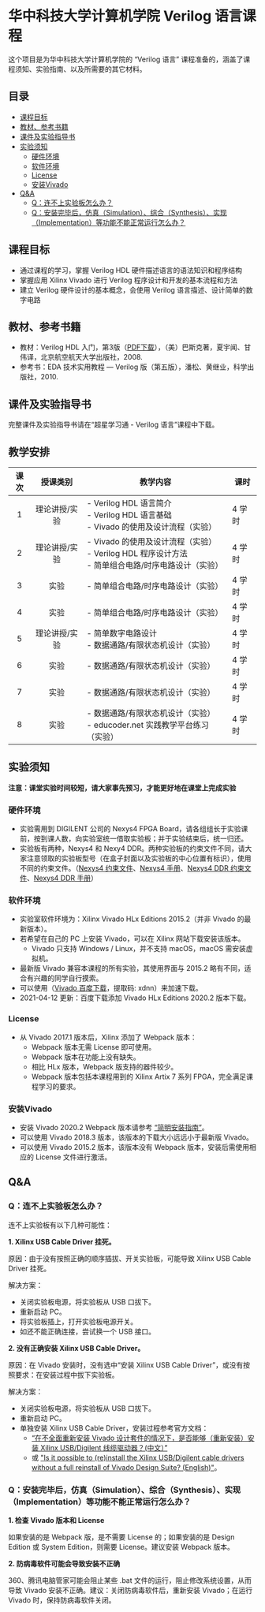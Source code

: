 # 华中科技大学计算机学院 Verilog 语言课程

这个项目是为华中科技大学计算机学院的 “Verilog 语言” 课程准备的，涵盖了课程须知、实验指南、以及所需要的其它材料。

## 目录

- [课程目标](#课程目标)
- [教材、参考书籍](#教材参考书籍)
- [课件及实验指导书](#课件及实验指导书)
- [实验须知](#实验须知)
  + [硬件环境](#硬件环境)
  + [软件环境](#软件环境)
  + [License](#License)
  + [安装Vivado](#安装Vivado)
- [Q&A](#QA)
  + [Q：连不上实验板怎么办？](#Q连不上实验板怎么办)
  + [Q：安装完毕后，仿真（Simulation）、综合（Synthesis）、实现（Implementation）等功能不能正常运行怎么办？](#Q：安装完毕后，仿真（Simulation）、综合（Synthesis）、实现（Implementation）等功能不能正常运行怎么办？)



## 课程目标

- 通过课程的学习，掌握 Verilog HDL 硬件描述语言的语法知识和程序结构
- 掌握应用 Xilinx Vivado 进行 Verilog 程序设计和开发的基本流程和方法
- 建立 Verilog 硬件设计的基本概念，会使用 Verilog 语言描述、设计简单的数字电路



## 教材、参考书籍

- 教材：Verilog HDL 入门，第3版（[PDF下载](./manual/a-verilog-hdl-primer.pdf)），（美）巴斯克著，夏宇闻、甘伟译，北京航空航天大学出版社，2008.
- 参考书：EDA 技术实用教程 — Verilog 版（第五版），潘松、黄继业，科学出版社，2010.



## 课件及实验指导书

完整课件及实验指导书请在“超星学习通 - Verilog 语言”课程中下载。



## 教学安排

| 课次 | 授课类别 | 教学内容 | 课时 |
|:----:|:-------:|---------|------|
| 1 | 理论讲授/实验 | - Verilog HDL 语言简介<br>- Verilog HDL 语言基础<br>- Vivado 的使用及设计流程（实验） | 4 学时 |
| 2 | 理论讲授/实验 | - Vivado 的使用及设计流程（实验）<br>- Verilog HDL 程序设计方法<br>- 简单组合电路/时序电路设计（实验） | 4 学时 |
| 3 | 实验 | - 简单组合电路/时序电路设计（实验） | 4 学时 |
| 4 | 实验 | - 简单组合电路/时序电路设计（实验） | 4 学时 |
| 5 | 理论讲授/实验 | - 简单数字电路设计<br>- 数据通路/有限状态机设计（实验） | 4 学时 |
| 6 | 实验 | - 数据通路/有限状态机设计（实验） | 4 学时 |
| 7 | 实验 | - 数据通路/有限状态机设计（实验） | 4 学时 |
| 8 | 实验 | - 数据通路/有限状态机设计（实验）<br>- educoder.net 实践教学平台练习（实验） | 4 学时 |



## 实验须知

**注意：课堂实验时间较短，请大家事先预习，才能更好地在课堂上完成实验**

### 硬件环境

- 实验需用到 DIGILENT 公司的 Nexys4 FPGA Board，请各组组长于实验课前，按到课人数，向实验室统一借取实验板；并于实验结束后，统一归还。
- 实验板有两种，Nexys4 和 Nexy4 DDR。两种实验板的约束文件不同，请大家注意领取的实验板型号（在盒子封面以及实验板的中心位置有标识），使用不同的约束文件。（[Nexys4 约束文件](./Nexys4/Nexys4_Master.xdc)、[Nexys4 手册](./Nexys4/Nexys4_RM_VB2_Final_5.pdf)、[Nexys4 DDR 约束文件](./Nexys4/Nexys4DDR_Master.xdc)、[Nexys4 DDR 手册](./Nexys4/nexys4ddr_rm.pdf)）

### 软件环境

- 实验室软件环境为：Xilinx Vivado HLx Editions 2015.2（并非 Vivado 的最新版本）。
- 若希望在自己的 PC 上安装 Vivado，可以在 Xilinx 网站下载安装该版本。
  - Vivado 只支持 Windows / Linux，并不支持 macOS，macOS 需安装虚拟机。
- 最新版 Vivado 兼容本课程的所有实验，其使用界面与 2015.2 略有不同，适合有兴趣的同学自行摸索。
- 可以使用（[Vivado 百度下载](https://pan.baidu.com/s/1ZoIvpsieQuQ3IRlmIStG9A)，提取码: xdnn）来加速下载。
- 2021-04-12 更新：百度下载添加 Vivado HLx Editions 2020.2 版本下载。

### License

- 从 Vivado 2017.1 版本后，Xilinx 添加了 Webpack 版本：
  - Webpack 版本无需 License 即可使用。
  - Webpack 版本在功能上没有缺失。
  - 相比 HLx 版本，Webpack 版支持的器件较少。
  - Webpack 版本包括本课程用到的 Xilinx Artix 7 系列 FPGA，完全满足课程学习的要求。

### 安装Vivado

- 安装 Vivado 2020.2 Webpack 版本请参考 [“简明安装指南”](./install-guide.md)。
- 可以使用 Vivado 2018.3 版本，该版本的下载大小远远小于最新版 Vivado。
- 可以使用 Vivado 2015.2 版本，该版本没有 Webpack 版本，安装后需使用相应的 License 文件进行激活。



## Q&A

### Q：连不上实验板怎么办？

连不上实验板有以下几种可能性：

**1. Xilinx USB Cable Driver 挂死。**

  原因：由于没有按照正确的顺序插拔、开关实验板，可能导致 Xilinx USB Cable Driver 挂死。

  解决方案：

  - 关闭实验板电源，将实验板从 USB 口拔下。
  - 重新启动 PC。
  - 将实验板插上，打开实验板电源开关。
  - 如还不能正确连接，尝试换一个 USB 接口。

**2. 没有正确安装 Xilinx USB Cable Driver。**

  原因：在 Vivado 安装时，没有选中“安装 Xilinx USB Cable Driver”，或没有按照要求：在安装过程中拔下实验板。

  解决方案：

  - 关闭实验板电源，将实验板从 USB 口拔下。
  - 重新启动 PC。
  - 单独安装 Xilinx USB Cable Driver，安装过程参考官方文档：
      - [“在不全面重新安装 Vivado 设计套件的情况下，是否能够（重新安装）安装 Xilinx USB/Digilent 线缆驱动器？(中文）”](https://china.xilinx.com/support/answers/59128.html)
      - 或 [ "Is it possible to (re)install the Xilinx USB/Digilent cable drivers without a full reinstall of Vivado Design Suite? (English)"](https://www.xilinx.com/support/answers/59128.html)。

  ### Q：安装完毕后，仿真（Simulation）、综合（Synthesis）、实现（Implementation）等功能不能正常运行怎么办？

  **1. 检查 Vivado 版本和 License**

  如果安装的是 Webpack 版，是不需要 License 的；如果安装的是 Design Edition 或 System Edition，则需要 License。建议安装 Webpack 版本。

  **2. 防病毒软件可能会导致安装不正确**

  360、腾讯电脑管家可能会阻止某些 .bat 文件的运行，阻止修改系统设置，从而导致 Vivado 安装不正确。建议：关闭防病毒软件后，重新安装 Vivado；在运行 Vivado 时，保持防病毒软件关闭。

